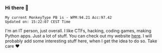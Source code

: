 ### Hi there 👋
<!-- PB START -->
```
My current MonkeyType PB is - WPM:94.21 Acc:97.42
Updated on: 15:22:07 CEST Time
```
<!-- PB END -->
I'm an IT person, just overall. I like CTFs, hacking, coding games, making Python apps. Just a lot of stuff.
You can check out my website [here](https://skill3472.github.io/).
I will probably add some interesting stuff here, when I get the idea to do so. Take care ❤️
